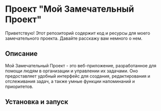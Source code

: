 # Проект "Мой Замечательный Проект"

Приветствую! Этот репозиторий содержит код и ресурсы для моего замечательного проекта. Давайте расскажу вам немного о нем.

## Описание

Мой Замечательный Проект - это веб-приложение, разработанное для помощи людям в организации и управлении их задачами. Оно предоставляет удобный интерфейс для создания, редактирования и отслеживания задач, а также умные функции напоминаний и приоритетов.

## Установка и запуск

